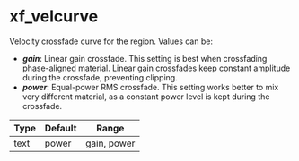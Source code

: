 # xf_velcurve

Velocity crossfade curve for the region. Values can be:

- ***gain***: Linear gain crossfade. This setting is best when crossfading
            phase-aligned material. Linear gain crossfades keep constant
            amplitude during the crossfade, preventing clipping.
- ***power***: Equal-power RMS crossfade. This setting works better to mix very
            different material, as a constant power level is kept
            during the crossfade.

| Type | Default | Range       |
| ---  | ---     | ---         |
| text | power   | gain, power |
